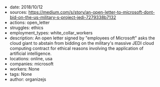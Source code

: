 - date: 2018/10/12
- sources: https://medium.com/s/story/an-open-letter-to-microsoft-dont-bid-on-the-us-military-s-project-jedi-7279338b7132
- actions: open_letter
- struggles: ethics
- employment_types: white_collar_workers
- description: An open letter signed by "employees of Microsoft" asks the cloud giant to abstain from bidding on the military's massive JEDI cloud computing contract for ethical reasons involving the application of artificial intelligence.
- locations: online, usa
- companies: microsoft
- workers: None
- tags: None
- author: organizejs
